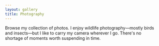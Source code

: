 ```yaml
---
layout: gallery
title: Photography
---
```


Browse my collection of photos. I enjoy wildlife photography&mdash;mostly birds and insects&mdash;but I like to carry my camera wherever I go. There's no shortage of moments worth suspending in time.
